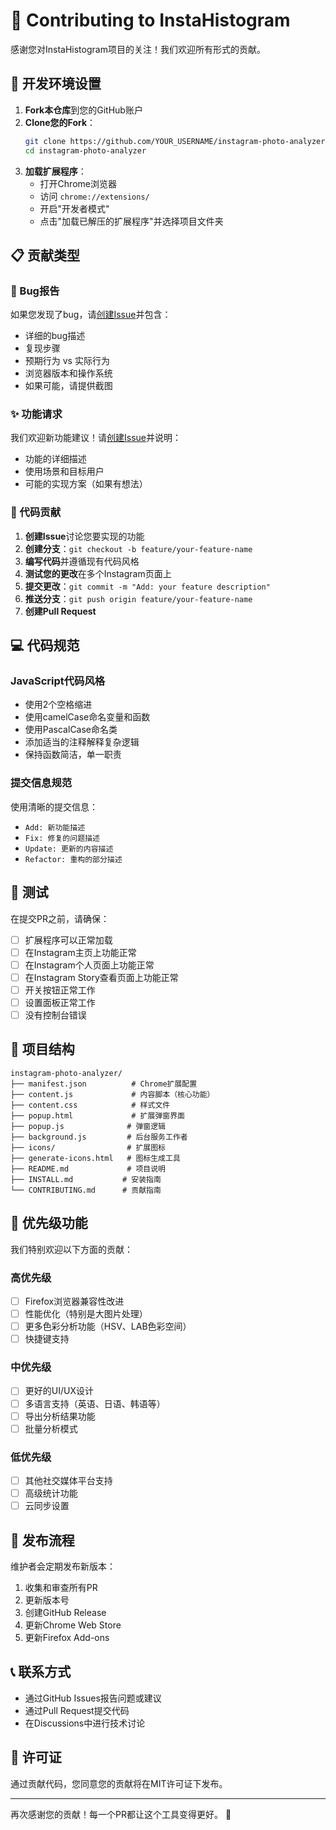 # 🤝 Contributing to InstaHistogram

感谢您对InstaHistogram项目的关注！我们欢迎所有形式的贡献。

## 🔧 开发环境设置

1. **Fork本仓库**到您的GitHub账户
2. **Clone您的Fork**：
   ```bash
   git clone https://github.com/YOUR_USERNAME/instagram-photo-analyzer.git
   cd instagram-photo-analyzer
   ```
3. **加载扩展程序**：
   - 打开Chrome浏览器
   - 访问 `chrome://extensions/`
   - 开启"开发者模式"
   - 点击"加载已解压的扩展程序"并选择项目文件夹

## 📋 贡献类型

### 🐛 Bug报告
如果您发现了bug，请[创建Issue](../../issues)并包含：
- 详细的bug描述
- 复现步骤
- 预期行为 vs 实际行为
- 浏览器版本和操作系统
- 如果可能，请提供截图

### ✨ 功能请求
我们欢迎新功能建议！请[创建Issue](../../issues)并说明：
- 功能的详细描述
- 使用场景和目标用户
- 可能的实现方案（如果有想法）

### 🔀 代码贡献
1. **创建Issue**讨论您要实现的功能
2. **创建分支**：`git checkout -b feature/your-feature-name`
3. **编写代码**并遵循现有代码风格
4. **测试您的更改**在多个Instagram页面上
5. **提交更改**：`git commit -m "Add: your feature description"`
6. **推送分支**：`git push origin feature/your-feature-name`
7. **创建Pull Request**

## 💻 代码规范

### JavaScript代码风格
- 使用2个空格缩进
- 使用camelCase命名变量和函数
- 使用PascalCase命名类
- 添加适当的注释解释复杂逻辑
- 保持函数简洁，单一职责

### 提交信息规范
使用清晰的提交信息：
- `Add: 新功能描述`
- `Fix: 修复的问题描述`
- `Update: 更新的内容描述`
- `Refactor: 重构的部分描述`

## 🧪 测试

在提交PR之前，请确保：
- [ ] 扩展程序可以正常加载
- [ ] 在Instagram主页上功能正常
- [ ] 在Instagram个人页面上功能正常
- [ ] 在Instagram Story查看页面上功能正常
- [ ] 开关按钮正常工作
- [ ] 设置面板正常工作
- [ ] 没有控制台错误

## 📁 项目结构

```
instagram-photo-analyzer/
├── manifest.json          # Chrome扩展配置
├── content.js             # 内容脚本（核心功能）
├── content.css            # 样式文件
├── popup.html             # 扩展弹窗界面
├── popup.js              # 弹窗逻辑
├── background.js         # 后台服务工作者
├── icons/                # 扩展图标
├── generate-icons.html   # 图标生成工具
├── README.md             # 项目说明
├── INSTALL.md           # 安装指南
└── CONTRIBUTING.md      # 贡献指南
```

## 🎯 优先级功能

我们特别欢迎以下方面的贡献：

### 高优先级
- [ ] Firefox浏览器兼容性改进
- [ ] 性能优化（特别是大图片处理）
- [ ] 更多色彩分析功能（HSV、LAB色彩空间）
- [ ] 快捷键支持

### 中优先级
- [ ] 更好的UI/UX设计
- [ ] 多语言支持（英语、日语、韩语等）
- [ ] 导出分析结果功能
- [ ] 批量分析模式

### 低优先级
- [ ] 其他社交媒体平台支持
- [ ] 高级统计功能
- [ ] 云同步设置

## 🚀 发布流程

维护者会定期发布新版本：
1. 收集和审查所有PR
2. 更新版本号
3. 创建GitHub Release
4. 更新Chrome Web Store
5. 更新Firefox Add-ons

## 📞 联系方式

- 通过GitHub Issues报告问题或建议
- 通过Pull Request提交代码
- 在Discussions中进行技术讨论

## 📄 许可证

通过贡献代码，您同意您的贡献将在MIT许可证下发布。

---

再次感谢您的贡献！每一个PR都让这个工具变得更好。 🙏
